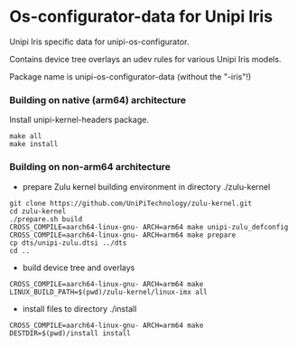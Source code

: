 # Os-configurator-data for Unipi Iris

Unipi Iris specific data for unipi-os-configurator.

Contains device tree overlays an udev rules for various Unipi Iris models.

Package name is unipi-os-configurator-data (without the "-iris"!)

### Building on native (arm64) architecture
Install unipi-kernel-headers package.
```
make all
make install
```


### Building on non-arm64 architecture

- prepare Zulu kernel building environment in directory ./zulu-kernel
```
git clone https://github.com/UniPiTechnology/zulu-kernel.git
cd zulu-kernel
./prepare.sh build
CROSS_COMPILE=aarch64-linux-gnu- ARCH=arm64 make unipi-zulu_defconfig
CROSS_COMPILE=aarch64-linux-gnu- ARCH=arm64 make prepare
cp dts/unipi-zulu.dtsi ../dts
cd ..
```
- build device tree and overlays
```
CROSS_COMPILE=aarch64-linux-gnu- ARCH=arm64 make LINUX_BUILD_PATH=$(pwd)/zulu-kernel/linux-imx all
```

- install files to directory ./install
```
CROSS_COMPILE=aarch64-linux-gnu- ARCH=arm64 make DESTDIR=$(pwd)/install install
```

